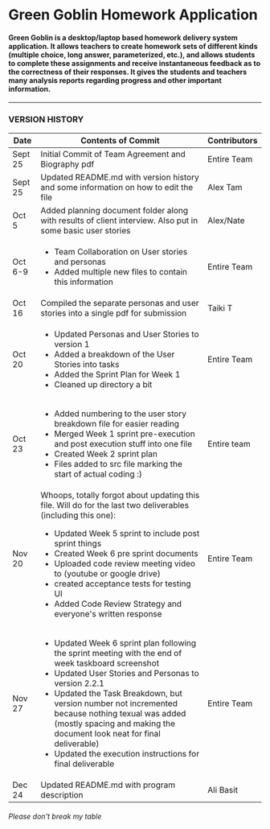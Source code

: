 # Green Goblin Homework Application
#### Green Goblin is a desktop/laptop based homework delivery system application.  It allows teachers to create homework sets of different kinds (multiple choice, long answer, parameterized, etc.), and allows students to complete these assignments and receive instantaneous feedback as to the correctness of their responses. It gives the students and teachers many analysis reports regarding progress and other important information.
---

### VERSION HISTORY

|Date|Contents of Commit|Contributors
---|---|---
Sept 25|Initial Commit of Team Agreement and Biography pdf|Entire Team
Sept 25|Updated README.md with version history and some information on how to edit the file|Alex Tam
Oct 5|Added planning document folder along with results of client interview. Also put in some basic user stories|Alex/Nate
Oct 6-9|<ul><li>Team Collaboration on User stories and personas</li><li>Added multiple new files to contain this information</li></ul>|Entire Team
Oct 16|Compiled the separate personas and user stories into a single pdf for submission|Taiki T
Oct 20|<ul><li>Updated Personas and User Stories to version 1</li><li>Added a breakdown of the User Stories into tasks</li><li>Added the Sprint Plan for Week 1</li><li>Cleaned up directory a bit</li></ul>|Entire Team
Oct 23|<ul><li>Added numbering to the user story breakdown file for easier reading</li><li>Merged Week 1 sprint pre-execution and post execution stuff into one file</li><li>Created Week 2 sprint plan</li><li>Files added to src file marking the start of actual coding :)</ul>|Entire team
Nov 20|Whoops, totally forgot about updating this file. Will do for the last two deliverables (including this one):<ul><li>Updated Week 5 sprint to include post sprint things</li><li>Created Week 6 pre sprint documents</li><li>Uploaded code review meeting video to (youtube or google drive)</li><li>created acceptance tests for testing UI</li><li>Added Code Review Strategy and everyone's written response</li></ul>|Entire Team
Nov 27|<ul><li>Updated Week 6 sprint plan following the sprint meeting with the end of week taskboard screenshot</li><li>Updated User Stories and Personas to version 2.2.1</li><li>Updated the Task Breakdown, but version number not incremented because nothing texual was added (mostly spacing and making the document look neat for final deliverable)</li><li>Updated the execution instructions for final deliverable</li></ul>|Entire Team
Dec 24|Updated README.md with program description|Ali Basit

###### Please don't break my table

